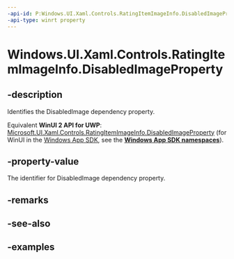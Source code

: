 ```yaml
---
-api-id: P:Windows.UI.Xaml.Controls.RatingItemImageInfo.DisabledImageProperty
-api-type: winrt property
---
```


<!-- Property syntax.
public DependencyProperty DisabledImageProperty { get; }
-->

# Windows.UI.Xaml.Controls.RatingItemImageInfo.DisabledImageProperty

## -description

Identifies the DisabledImage dependency property.

Equivalent **WinUI 2 API for UWP**: [Microsoft.UI.Xaml.Controls.RatingItemImageInfo.DisabledImageProperty](/windows/winui/api/microsoft.ui.xaml.controls.ratingitemimageinfo.disabledimageproperty) (for WinUI in the [Windows App SDK](/windows/apps/windows-app-sdk/), see the **[Windows App SDK namespaces](/windows/windows-app-sdk/api/winrt/)**).

## -property-value

The identifier for DisabledImage dependency property.

## -remarks

## -see-also

## -examples

